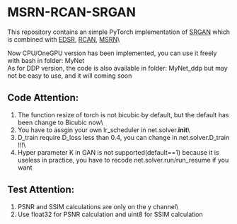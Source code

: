 # MSRN-RCAN-SRGAN
This repository contains an simple PyTorch implementation of [SRGAN](https://arxiv.org/abs/1609.04802) which is combined with
    [EDSR](https://arxiv.org/abs/1707.02921),
    [RCAN](https://arxiv.org/abs/1807.02758), 
    [MSRN](https://arxiv.org/abs/1904.10698)\

Now CPU/OneGPU version has been implemented, you can use it freely with bash in folder: MyNet\
As for DDP version, the code is also available in folder: MyNet_ddp but may not be easy to use, and it will coming soon


## Code Attention:
1. The function resize of torch is not bicubic by default, but the default has been change to Bicubic now\
2. You have to assgin your own lr_scheduler in net.solver.__init__\
3. D_train require D_loss less than 0.4, you can change in net.solver.D_train !!!\
3. Hyper parameter K in GAN is not supported(default==1) because it is useless in practice, you have to recode net.solver.run/run_resume if you want


## Test Attention:
1. PSNR and SSIM calculations are only on the y channel\
2. Use float32 for PSNR calculation and uint8 for SSIM calculation
